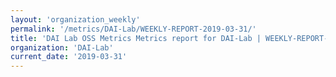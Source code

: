 ```yaml
---
layout: 'organization_weekly'
permalink: '/metrics/DAI-Lab/WEEKLY-REPORT-2019-03-31/'
title: 'DAI Lab OSS Metrics Metrics report for DAI-Lab | WEEKLY-REPORT-2019-03-31'
organization: 'DAI-Lab'
current_date: '2019-03-31'
---
```

